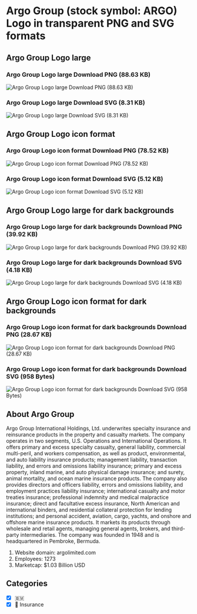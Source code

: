 # Argo Group (stock symbol: ARGO) Logo in transparent PNG and SVG formats

## Argo Group Logo large

### Argo Group Logo large Download PNG (88.63 KB)

![Argo Group Logo large Download PNG (88.63 KB)](/img/orig/ARGO_BIG-370b1bf7.png)

### Argo Group Logo large Download SVG (8.31 KB)

![Argo Group Logo large Download SVG (8.31 KB)](/img/orig/ARGO_BIG-c531c439.svg)

## Argo Group Logo icon format

### Argo Group Logo icon format Download PNG (78.52 KB)

![Argo Group Logo icon format Download PNG (78.52 KB)](/img/orig/ARGO-1df23d33.png)

### Argo Group Logo icon format Download SVG (5.12 KB)

![Argo Group Logo icon format Download SVG (5.12 KB)](/img/orig/ARGO-e20fc6be.svg)

## Argo Group Logo large for dark backgrounds

### Argo Group Logo large for dark backgrounds Download PNG (39.92 KB)

![Argo Group Logo large for dark backgrounds Download PNG (39.92 KB)](/img/orig/ARGO_BIG.D-7b0024b2.png)

### Argo Group Logo large for dark backgrounds Download SVG (4.18 KB)

![Argo Group Logo large for dark backgrounds Download SVG (4.18 KB)](/img/orig/ARGO_BIG.D-32042cf0.svg)

## Argo Group Logo icon format for dark backgrounds

### Argo Group Logo icon format for dark backgrounds Download PNG (28.67 KB)

![Argo Group Logo icon format for dark backgrounds Download PNG (28.67 KB)](/img/orig/ARGO.D-6ae3063d.png)

### Argo Group Logo icon format for dark backgrounds Download SVG (958 Bytes)

![Argo Group Logo icon format for dark backgrounds Download SVG (958 Bytes)](/img/orig/ARGO.D-39d7fee1.svg)

## About Argo Group

Argo Group International Holdings, Ltd. underwrites specialty insurance and reinsurance products in the property and casualty markets. The company operates in two segments, U.S. Operations and International Operations. It offers primary and excess specialty casualty, general liability, commercial multi-peril, and workers compensation, as well as product, environmental, and auto liability insurance products; management liability, transaction liability, and errors and omissions liability insurance; primary and excess property, inland marine, and auto physical damage insurance; and surety, animal mortality, and ocean marine insurance products. The company also provides directors and officers liability, errors and omissions liability, and employment practices liability insurance; international casualty and motor treaties insurance; professional indemnity and medical malpractice insurance; direct and facultative excess insurance, North American and international binders, and residential collateral protection for lending institutions; and personal accident, aviation, cargo, yachts, and onshore and offshore marine insurance products. It markets its products through wholesale and retail agents, managing general agents, brokers, and third-party intermediaries. The company was founded in 1948 and is headquartered in Pembroke, Bermuda.

1. Website domain: argolimited.com
2. Employees: 1273
3. Marketcap: $1.03 Billion USD


## Categories
- [x] 🇧🇲
- [x] 🏦 Insurance
